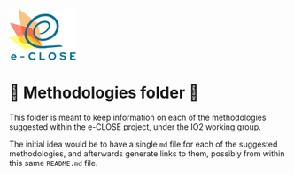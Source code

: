 ![](../e-close-color.png)

# :book: Methodologies folder :book:

This folder is meant to keep information on each of the methodologies suggested
within the e-CLOSE project, under the IO2 working group.

The initial idea would be to have a single `md` file for each of the
suggested methodologies, and afterwards generate links to them, possibly
from within this same `README.md` file.

